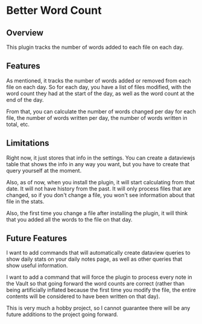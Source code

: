 # Better Word Count

## Overview
This plugin tracks the number of words added to each file on each day.

## Features
As mentioned, it tracks the number of words added or removed from each file on each day. So for each day, you have a list of files modified, with the word count they had at the start of the day, as well as the word count at the end of the day.

From that, you can calculate the number of words changed per day for each file, the number of words written per day, the number of words written in total, etc.

## Limitations

Right now, it just stores that info in the settings. You can create a dataviewjs table that shows the info in any way you want, but you have to create that query yourself at the moment.

Also, as of now, when you install the plugin, it will start calculating from that date. It will not have history from the past. It will only process files that are changed, so if you don't change a file, you won't see information about that file in the stats.

Also, the first time you change a file after installing the plugin, it will think that you added all the words to the file on that day.
## Future Features
I want to add commands that will automatically create dataview queries to show daily stats on your daily notes page, as well as other queries that show useful information.

I want to add a command that will force the plugin to process every note in the Vault so that going forward the word counts are correct (rather than being artificially inflated because the first time you modify the file, the entire contents will be considered to have been written on that day).

This is very much a hobby project, so I cannot guarantee there will be any future additions to the project going forward.